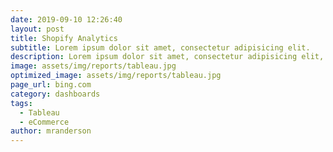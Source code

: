 ```yaml
---
date: 2019-09-10 12:26:40
layout: post
title: Shopify Analytics
subtitle: Lorem ipsum dolor sit amet, consectetur adipisicing elit.
description: Lorem ipsum dolor sit amet, consectetur adipisicing elit, sed do eiusmod tempor incididunt ut labore et dolore magna aliqua.
image: assets/img/reports/tableau.jpg
optimized_image: assets/img/reports/tableau.jpg
page_url: bing.com
category: dashboards
tags:
  - Tableau
  - eCommerce
author: mranderson
---
```







